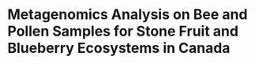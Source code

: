 # Metagenomics Analysis on Bee and Pollen Samples for Stone Fruit and Blueberry Ecosystems in Canada
